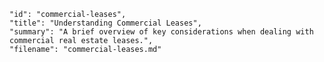     "id": "commercial-leases",
    "title": "Understanding Commercial Leases",
    "summary": "A brief overview of key considerations when dealing with commercial real estate leases.",
    "filename": "commercial-leases.md"
